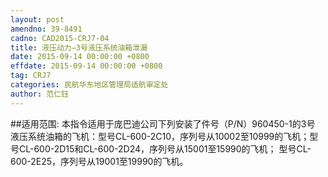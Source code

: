 ```yaml
---
layout: post
amendno: 39-8491
cadno: CAD2015-CRJ7-04
title: 液压动力—3号液压系统油箱泄漏
date: 2015-09-14 00:00:00 +0800
effdate: 2015-09-14 00:00:00 +0800
tag: CRJ7
categories: 民航华东地区管理局适航审定处
author: 范仁钰
---
```


##适用范围:
本指令适用于庞巴迪公司下列安装了件号（P/N）960450-1的3号
液压系统油箱的飞机：型号CL-600-2C10，序列号从10002至10999的飞机；型号CL-600-2D15和CL-600-2D24，序列号从15001至15990的飞机；    型号CL-600-2E25，序列号从19001至19990的飞机。

